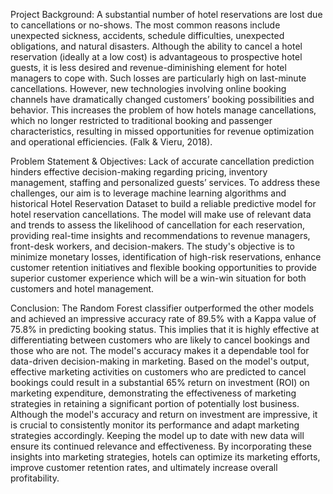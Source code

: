 Project Background:
A substantial number of hotel reservations are lost due to cancellations or no-shows. The most common reasons include unexpected sickness, accidents, schedule difficulties, unexpected obligations, and natural disasters. Although the ability to cancel a hotel reservation (ideally at a low cost) is advantageous to prospective hotel guests, it is less desired and revenue-diminishing element for hotel managers to cope with. Such losses are particularly high on last-minute cancellations. However, new technologies involving online booking channels have dramatically changed customers’ booking possibilities and behavior. This increases the problem of how hotels manage cancellations, which no longer restricted to traditional booking and passenger characteristics, resulting in missed opportunities for revenue optimization and operational efficiencies. (Falk & Vieru, 2018).

Problem Statement & Objectives:
Lack of accurate cancellation prediction hinders effective decision-making regarding pricing, inventory management, staffing and personalized guests’ services. To address these challenges, our aim is to leverage machine learning algorithms and historical Hotel Reservation Dataset to build a reliable predictive model for hotel reservation cancellations. The model will make use of relevant data and trends to assess the likelihood of cancellation for each reservation, providing real-time insights and recommendations to revenue managers, front-desk workers, and decision-makers.
The study's objective is to minimize monetary losses, identification of high-risk reservations, enhance customer retention initiatives and flexible booking opportunities to provide superior customer experience which will be a win-win situation for both customers and hotel management.

Conclusion:
The Random Forest classifier outperformed the other models and achieved an impressive accuracy rate of 89.5% with a Kappa value of 75.8% in predicting booking status. This implies that it is highly effective at differentiating between customers who are likely to cancel bookings and those who are not. The model's accuracy makes it a dependable tool for data-driven decision-making in marketing.
Based on the model's output, effective marketing activities on customers who are predicted to cancel bookings could result in a substantial 65% return on investment (ROI) on marketing expenditure, demonstrating the effectiveness of marketing strategies in retaining a significant portion of potentially lost business.
Although the model's accuracy and return on investment are impressive, it is crucial to consistently monitor its performance and adapt marketing strategies accordingly. Keeping the model up to date with new data will ensure its continued relevance and effectiveness. By incorporating these insights into marketing strategies, hotels can optimize its marketing efforts, improve customer retention rates, and ultimately increase overall profitability.

